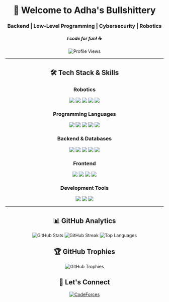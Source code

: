 <div align="center">
  
  # 👋 Welcome to Adha's Bullshittery

  ### Backend | Low-Level Programming | Cybersecurity | Robotics
  #### *I code for fun!* ☕️

  ![Profile Views](https://komarev.com/ghpvc/?username=adharidwan&color=blueviolet&style=for-the-badge)
</div>

---

<h2 align="center">🛠️ Tech Stack & Skills</h2>

<div align="center">

  ### Robotics
  <img src="https://img.shields.io/badge/-ROS-22314E?style=for-the-badge&logo=ros&logoColor=white" />
  <img src="https://img.shields.io/badge/-Arduino-00979D?style=for-the-badge&logo=arduino&logoColor=white" />
  <img src="https://img.shields.io/badge/-Linux-FCC624?style=for-the-badge&logo=linux&logoColor=black" />
  <img src="https://img.shields.io/badge/-C-A8B9CC?style=for-the-badge&logo=c&logoColor=white" />
  <img src="https://img.shields.io/badge/-C++-00599C?style=for-the-badge&logo=c%2B%2B&logoColor=white" />

  ### Programming Languages
  <img src="https://img.shields.io/badge/-Python-3776AB?style=for-the-badge&logo=python&logoColor=white" />
  <img src="https://img.shields.io/badge/-Rust-000000?style=for-the-badge&logo=rust&logoColor=white" />
  <img src="https://img.shields.io/badge/-Go-00ADD8?style=for-the-badge&logo=go&logoColor=white" />
  <img src="https://img.shields.io/badge/-JavaScript-F7DF1E?style=for-the-badge&logo=javascript&logoColor=black" />
  <img src="https://img.shields.io/badge/-TypeScript-3178C6?style=for-the-badge&logo=typescript&logoColor=white" />

  ### Backend & Databases
  <img src="https://img.shields.io/badge/-Node.js-339933?style=for-the-badge&logo=node.js&logoColor=white" />
  <img src="https://img.shields.io/badge/-Express-000000?style=for-the-badge&logo=express&logoColor=white" />
  <img src="https://img.shields.io/badge/-MongoDB-47A248?style=for-the-badge&logo=mongodb&logoColor=white" />
  <img src="https://img.shields.io/badge/-PostgreSQL-336791?style=for-the-badge&logo=postgresql&logoColor=white" />
  <img src="https://img.shields.io/badge/-SQLite-003B57?style=for-the-badge&logo=sqlite&logoColor=white" />

  ### Frontend
  <img src="https://img.shields.io/badge/-HTML5-E34F26?style=for-the-badge&logo=html5&logoColor=white" />
  <img src="https://img.shields.io/badge/-CSS3-1572B6?style=for-the-badge&logo=css3&logoColor=white" />
  <img src="https://img.shields.io/badge/-React-61DAFB?style=for-the-badge&logo=react&logoColor=black" />
  <img src="https://img.shields.io/badge/-Tailwind-38B2AC?style=for-the-badge&logo=tailwind-css&logoColor=white" />

  ### Development Tools
  <img src="https://img.shields.io/badge/-Git-F05032?style=for-the-badge&logo=git&logoColor=white" />
  <img src="https://img.shields.io/badge/-VS_Code-007ACC?style=for-the-badge&logo=visual-studio-code&logoColor=white" />
  <img src="https://img.shields.io/badge/-Docker-2496ED?style=for-the-badge&logo=docker&logoColor=white" />
</div>

---

<h2 align="center">📊 GitHub Analytics</h2>

<div align="center">
  <img src="https://github-readme-stats.vercel.app/api?username=adharidwan&show_icons=true&theme=dracula&hide_border=true&count_private=true" alt="GitHub Stats" />
  
  <img src="https://github-readme-streak-stats.herokuapp.com/?user=adharidwan&theme=dracula&hide_border=true" alt="GitHub Streak" />
  
  <img src="https://github-readme-stats.vercel.app/api/top-langs/?username=adharidwan&layout=compact&theme=dracula&hide_border=true" alt="Top Languages" />
</div>

<h2 align="center">🏆 GitHub Trophies</h2>

<div align="center">
  <img src="https://github-profile-trophy.vercel.app/?username=adharidwan&theme=dracula&column=4&margin-w=15&margin-h=15&no-frame=true" alt="GitHub Trophies" />
</div>

<h2 align="center">🤝 Let's Connect</h2>

<div align="center">
  <a href="https://codeforces.com/profile/ridhlyy">
    <img src="https://img.shields.io/badge/-CodeForces-1F8ACB?style=for-the-badge&logo=codeforces&logoColor=white" alt="CodeForces" />
  </a>
</div>